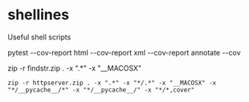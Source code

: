 # shellines
Useful shell scripts


pytest --cov-report html --cov-report xml --cov-report annotate --cov

zip -r findstr.zip . -x ".*" -x "\__MACOSX"

`zip -r httpserver.zip . -x ".*" -x "*/.*" -x "__MACOSX" -x "*/__pycache__/*" -x "*/__pycache__/" -x "*/*,cover"`
